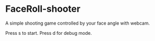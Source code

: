 # FaceRoll-shooter
A simple shooting game controlled by your face angle with webcam.

Press s to start.
Press d for debug mode.

